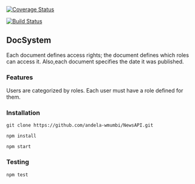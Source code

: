 [![Coverage Status](https://coveralls.io/repos/github/andela-wmumbi/DocSystem/badge.svg?branch=edit-user-roles)](https://coveralls.io/github/andela-wmumbi/DocSystem?branch=edit-user-roles)

[![Build Status](https://travis-ci.org/andela-wmumbi/DocSystem.svg?branch=master)](https://travis-ci.org/andela-wmumbi/DocSystem)

## DocSystem
Each document defines access rights; the document defines which roles can access it. Also,each document specifies the date it was published.

### Features
Users are categorized by roles. Each user must have a role defined for them.

### Installation
    git clone https://github.com/andela-wmumbi/NewsAPI.git

    npm install

    npm start

### Testing
    npm test



